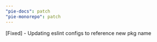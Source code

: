 ```yaml
---
"pie-docs": patch
"pie-monorepo": patch
---
```


[Fixed] - Updating eslint configs to reference new pkg name
